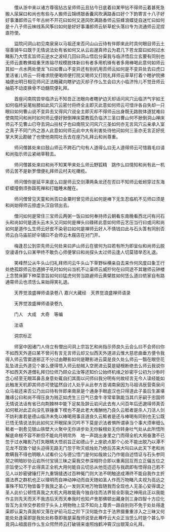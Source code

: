 <!-- { "loadSidebar": true } -->
　　僧从浙中来以诸方尊宿拈古呈师师云且拈今日底着曰某甲拈不得师云着甚死急搬人尿屎曰和尚也有些与人搬师云锦绣银香囊风吹满路香曰好个下韵寄言十八子好好事潘郎师云千年古树不开花曰如何又道风吹满路香师云狂蜂浪蝶徒自迷忙曰如何是十八子师云袜线系风筝曰如何是好好事潘郎师云斩草蛇头落曰专为流通师云泥捏直符使。

　　监院问洞山初见南泉泉以马祖还来否问山山云待有伴即来此时具何眼目师云土宿善骑牛曰既于无情说法处有省如何又从云岩邈真师云为君几下苍龙窟曰如何过水睹影乃大悟玄旨师云逆水之波经几回曰洞山悟后分渠我与临济悟后立玄要有同别也无师云直教佛祖重烹炼镕尽规模脱体新曰有者多用机锋有者多用棒喝此意何如师云其如一点水两处使龙飞曰如曹山不变异还有别机用否师云如何是不变异处去曰虎口里活雀儿师云一将难求院便喝师便打院又喝师又打院礼拜师云草草打着个瞎驴院拂袖便出明日相见师问正法眼藏向瞎驴边灭却子作么生会曰大小临济怜儿不觉丑师云抽筋不动皮换骨不动髓院便礼拜。

　　首座问南院尝举临济云不知吾正法眼向者瞎驴边灭却话问风穴云临济气宇如王如何临终妥尾帖膝如此风穴云密付将终全主即灭此意如何师云可惜许各自失却一只眼曰如何曹山说不变异去又得风穴说全主即灭却不得师云出身既无路脱体道犹难曰使南院问和尚时如何师云便好掀倒禅床莫教孤负临济三圣曰曹山何不掀倒洞山禅床师云不见曹山已夺去洞山拄杖子也曰南院又问风穴三圣如何亦无言风穴云亲承入室之真子不同门外之游人此意如何师云此中大有利害处待他问如何三圣亦无言正好抚掌大笑云勘破了也使他南院吐舌去在座乃礼拜云和尚尊重。

　　师问僧甚处来曰鼓山师云不跨石门句有人道得么曰无人道得师云可惜眉毛曰请和尚指示师云紧峭草鞋去。

　　师问僧甚处来曰和尚不知某甲来处么师云野狐精　跳作么曰情知和尚有此一机师云苦不是新罗僧便礼拜师云村夫吃橄榄。

　　师问僧你是延平来底么曰是师云交剑潭两条龙还在否曰不知师云蚯蚓穿过东海虾蟆撞倒须弥跂死禅和打瞌睡未醒在。

　　师问僧曾见天童和尚否曰金粟时曾见师云如何是棒下无生忍临机不见师曰须是和尚始得师云掠虚头汉自领出去。

　　僧问如何是常住三宝师云两粥一饭曰如何奉持师云朝看东南晚看西北问有问石头和尚如何是道头云木头又问如何是禅头曰碌砖此意如何师云艺压当行曰或问和尚如何是道作么生师云好皮不染皂曰如何是禅师云好人不倩钱曰此与石头答有同别否师云白马庙前好伞铺曰不会师云木屐店在对门开。

　　梅逢忍公到崇先师云何处来曰庐山师云在彼何为曰若有所为即呈似和尚师云脱空谩语作么曰某甲终不敢负心师便掌曰和尚探头太过师云逢人切莫错举忍礼退。

　　笑峰然公从牛头山归礼拜师问云牛头山下草野纵横亲自去来作何风度曰象王行处绝孤踪师云忽遇狮子吼时如何曰当机不让渠师云威狞何在曰同途不其辙师云钟楼上念赞床脚下种菜意旨如何曰猛虎何劳当路避师云黄檗胜如何恁么道曰侬家自有路通霄师云也须恁么来始得笑礼退。

　　天界觉浪盛禅师语录卷八
嘉兴大藏经　天界觉浪盛禅师语录


　　天界觉浪盛禅师语录卷九

　　门人　大成　大奇　等编

　　法语

　　洞宗标正

　　师室中因诸门人侍立有僧出问洞上宗旨乞和尚指示师良久云会么曰不会师曰你不如西天外道曰某不曾问有言无言师云却又似西天外道进云惟大慈悲曲垂方便令我得入师云雪窦道邪正不分过由鞭影如何是鞭影进云莫是良久处么师云一翳在眼空花乱坠进云外道见个甚么便得悟入师云劫贼入空房进云莫是疑根断绝去么师云我说你不如西天外道僧礼拜归位师乃顾众云汝等还知价公始终机缘之妙密乎公初为沙弥时念心经至无眼耳鼻舌身意处辄自扪其面以问师曰我分明有何故经言无今人读经能如此触发天机即其师亦可使猛然自讨入处乎从此参方首谒南泉因为马祖讳辰营斋泉问众马祖还来否公乃出曰待有伴即来南泉是个通身手眼底汉也只得道此子虽后生甚堪雕琢公曰和尚不得压良为贱正如虎生三日气已食牛寻常辈孰能当其爪牙嗣于忠国师无情说法话有省已向荆棘林中能下足矣及辞云岩问此去有人问百年后还邈得师真否如何秪对此正向没孔铁锤重下楔也不是此老大难酬他乃良久云秪者是杀人刀活人剑不妨利害若是德山临济未免以棒喝用事且道良久云秪者是还与棒喝有同别也无公既已悟无情说法到此如何又开眼尿床沉吟不下莫是识法者惧所谓承当个事大须审细么秪者一劄愈见银山铁壁大火聚中无你进步处无你躲根处无你转身吐气处从此所悟所解底命根不容不断但不能向月明帘外　地一声跳出身里之门而得全机大用奋激不已忽于过水睹影乃打失眼睛大悟前旨正如德山于上座欲点那个心处不能出脱乃以潭不见龙不现致个疑头迫得无路无门忽于吹灭纸烛处乃绝后苏来大叫曰从此天下老和尚欺瞒我不得也明眼人试看价公与德公悟门是何如哉故公乃作偈自述悟证与石头参同契之明暗妙协云岩所付宝镜三昧之渠我交参深相符合即以重离回互而立正偏五位之宗旨使公不于此得真正全机大用何能自云切忌从他觅迢迢与我疏即有悟得自己若不见人以妙密键锤打开九重锦缝透过百种冤门则大法不明触途成滞终不能自我作主折摄法界之群机也正以理明而自神动神动而自天随如圣人作而万物睹凡夫视为高远之事殊不知万物皆备于我我之圣心一发则天地万物皆随我而全现也人无圣心安得谓之圣人此价公顿悟真我之大机大用故能我今独自往而法界皆全彰我之神用此正以我能作主则先天而天不我违后天而天奉我时也知卢舍那佛顿出藏身则三身四智十方应化皆互为主伴交参若但于头头上明物物上显不知向上尊贵一路自别则不免于处处得逢渠即认渠为真我却又落在驴前马后之阶下汉何能作主于法界摄重重涉入之三昧又何能处处逢渠即是我处处称尊即我是渠哉师说至此蓦呼云大众正当恁么时是个甚么毕竟洞山祖面目作么生众愕然师云打破镜来谁照烛鹤冲霄汉出银笼众礼拜。

